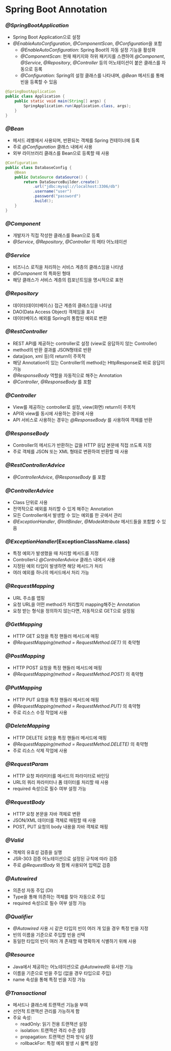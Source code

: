 # Spring Boot Annotation

### _@SpringBootApplication_

- Spring Boot Application으로 설정
- _@EnableAutoConfiguration_, _@ComponentScan_, *@Configuration*을 포함
  - _@EnableAutoConfiguration_: Spring Boot의 자동 설정 기능을 활성화
  - _@ComponentScan_: 현재 패키지와 하위 패키지를 스캔하여 _@Component_, _@Service_, _@Repository_, _@Controller_ 등의 어노테이션이 붙은 클래스를 자동으로 등록
  - _@Configuration_: Spring의 설정 클래스를 나타내며, _@Bean_ 메서드를 통해 빈을 등록할 수 있음

```java
@SpringBootApplication
public class Application {
    public static void main(String[] args) {
        SpringApplication.run(Application.class, args);
    }
}
```

### _@Bean_

- 메서드 레벨에서 사용되며, 반환되는 객체를 Spring 컨테이너에 등록
- 주로 _@Configuration_ 클래스 내에서 사용
- 외부 라이브러리 클래스를 Bean으로 등록할 때 사용

```java
@Configuration
public class DatabaseConfig {
    @Bean
    public DataSource dataSource() {
        return DataSourceBuilder.create()
            .url("jdbc:mysql://localhost:3306/db")
            .username("user")
            .password("password")
            .build();
    }
}
```

### _@Component_

- 개발자가 직접 작성한 클래스를 Bean으로 등록
- _@Service_, _@Repository_, _@Controller_ 의 메타 어노테이션

### _@Service_

- 비즈니스 로직을 처리하는 서비스 계층의 클래스임을 나타냄
- _@Component_ 의 특화된 형태
- 해당 클래스가 서비스 계층의 컴포넌트임을 명시적으로 표현

### _@Repository_

- 데이터(데이터베이스) 접근 계층의 클래스임을 나타냄
- DAO(Data Access Object) 객체임을 표시
- 데이터베이스 예외를 Spring의 통합된 예외로 변환

### _@RestController_

- REST API를 제공하는 controller로 설정 (view로 응답하지 않는 Controller)
- method의 반환 결과를 JSON형태로 반환
- data(json, xml 등)의 return이 주목적
- 해당 Annotation이 있는 Controller의 method는 HttpResponse로 바로 응답이 가능
- _@ResponseBody_ 역할을 자동적으로 해주는 Annotation
- _@Controller_, _@ResponseBody_ 를 포함

### _@Controller_

- View를 제공하는 controller로 설정, view(화면) return이 주목적
- API와 view를 동시에 사용하는 경우에 사용
- API 서비스로 사용하는 경우는 _@ResponseBody_ 를 사용하여 객체를 반환

### _@ResponseBody_

- Controller의 메서드가 반환하는 값을 HTTP 응답 본문에 직접 쓰도록 지정
- 주로 객체를 JSON 또는 XML 형태로 변환하여 반환할 때 사용

### _@RestControllerAdvice_

- _@ControllerAdvice_, _@ResponseBody_ 를 포함

### _@ControllerAdvice_

- Class 단위로 사용
- 전역적으로 예외를 처리할 수 있게 해주는 Annotation
- 모든 Controller에서 발생할 수 있는 예외를 한 곳에서 관리
- _@ExceptionHandler_, _@InitBinder_, _@ModelAttribute_ 메서드들을 포함할 수 있음

### _@ExceptionHandler_(ExceptionClassName.class)

- 특정 예외가 발생했을 때 처리할 메서드를 지정
- Controller나 _@ControllerAdvice_ 클래스 내에서 사용
- 지정된 예외 타입이 발생하면 해당 메서드가 처리
- 여러 예외를 하나의 메서드에서 처리 가능

### _@RequestMapping_

- URL 주소를 맵핑
- 요청 URL을 어떤 method가 처리할지 mapping해주는 Annotation
- 요청 받는 형식을 정의하지 않는다면, 자동적으로 GET으로 설정됨

### _@GetMapping_

- HTTP GET 요청을 특정 핸들러 메서드에 매핑
- _@RequestMapping(method = RequestMethod.GET)_ 의 축약형

### _@PostMapping_

- HTTP POST 요청을 특정 핸들러 메서드에 매핑
- _@RequestMapping(method = RequestMethod.POST)_ 의 축약형

### _@PutMapping_

- HTTP PUT 요청을 특정 핸들러 메서드에 매핑
- _@RequestMapping(method = RequestMethod.PUT)_ 의 축약형
- 주로 리소스 수정 작업에 사용

### _@DeleteMapping_

- HTTP DELETE 요청을 특정 핸들러 메서드에 매핑
- _@RequestMapping(method = RequestMethod.DELETE)_ 의 축약형
- 주로 리소스 삭제 작업에 사용

### _@RequestParam_

- HTTP 요청 파라미터를 메서드의 파라미터로 바인딩
- URL의 쿼리 파라미터나 폼 데이터를 처리할 때 사용
- required 속성으로 필수 여부 설정 가능

### _@RequestBody_

- HTTP 요청 본문을 자바 객체로 변환
- JSON/XML 데이터를 객체로 매핑할 때 사용
- POST, PUT 요청의 body 내용을 자바 객체로 매핑

### _@Valid_

- 객체의 유효성 검증을 실행
- JSR-303 검증 어노테이션으로 설정된 규칙에 따라 검증
- 주로 _@RequestBody_ 와 함께 사용되어 입력값 검증

### _@Autowired_

- 의존성 자동 주입 (DI)
- Type을 통해 의존하는 객체를 찾아 자동으로 주입
- required 속성으로 필수 여부 설정 가능

### _@Qualifier_

- _@Autowired_ 사용 시 같은 타입의 빈이 여러 개 있을 경우 특정 빈을 지정
- 빈의 이름을 기준으로 주입할 빈을 선택
- 동일한 타입의 빈이 여러 개 존재할 때 명확하게 식별하기 위해 사용

### _@Resource_

- Java에서 제공하는 어노테이션으로 *@Autowired*와 유사한 기능
- 이름을 기준으로 빈을 주입 (없을 경우 타입으로 주입)
- name 속성을 통해 특정 빈을 지정 가능

### _@Transactional_

- 메서드나 클래스에 트랜잭션 기능을 부여
- 선언적 트랜잭션 관리를 가능하게 함
- 주요 속성:
  - readOnly: 읽기 전용 트랜잭션 설정
  - isolation: 트랜잭션 격리 수준 설정
  - propagation: 트랜잭션 전파 방식 설정
  - rollbackFor: 특정 예외 발생 시 롤백 설정
